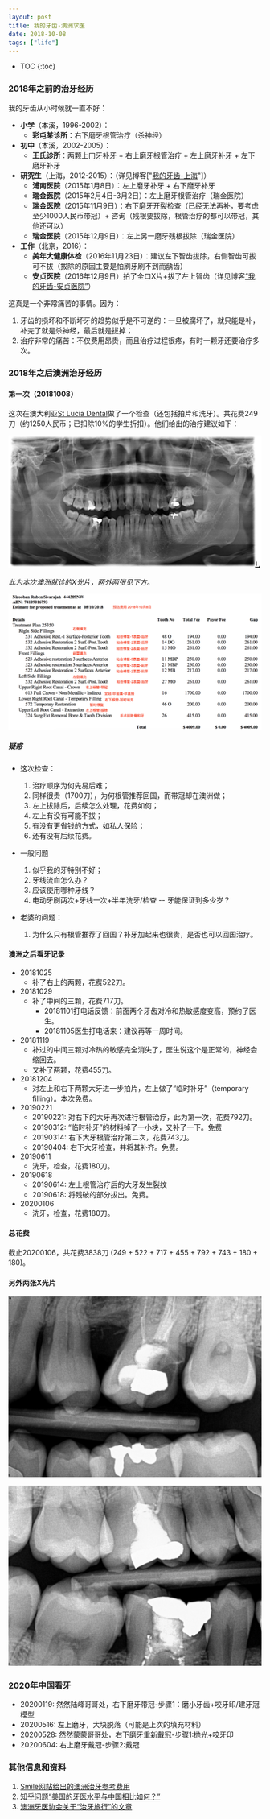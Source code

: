 ```yaml
---
layout: post
title: 我的牙齿-澳洲求医
date: 2018-10-08
tags: ["life"]
---
```


* TOC
{:toc}

### 2018年之前的治牙经历

我的牙齿从小时候就一直不好：

- **小学**（本溪，1996-2002）：
	- **彩屯某诊所**：右下磨牙根管治疗（杀神经）
- **初中**（本溪，2002-2005）：
	- **王氏诊所**：两颗上门牙补牙 + 右上磨牙根管治疗 + 左上磨牙补牙 + 左下磨牙补牙
- **研究生**（上海，2012-2015）：（详见博客["[我的牙齿-上海](/2018/10/10/teeth.html)"]）
	- **浦南医院**（2015年1月8日）：左上磨牙补牙 + 右下磨牙补牙
	- **瑞金医院**（2015年2月4日-3月2日）：左上磨牙根管治疗（瑞金医院）
	- **瑞金医院**（2015年11月9日）：右下磨牙开裂检查（已经无法再补，要考虑至少1000人民币带冠）+ 咨询（残根要拔除，根管治疗的都可以带冠，其他还可以）
	- **瑞金医院**（2015年12月9日）：左上另一磨牙残根拔除（瑞金医院）
- **工作**（北京，2016）：
	- **美年大健康体检**（2016年11月23日）：建议左下智齿拔除，右侧智齿可拔可不拔（拔除的原因主要是怕刷牙刷不到而龋齿）
	- **安贞医院**（2016年12月9日）拍了全口X片+拔了左上智齿（详见博客[“我的牙齿-安贞医院”](/2016/12/09/teeth.html)）

这真是一个非常痛苦的事情。因为：

1. 牙齿的损坏和不断坏牙的趋势似乎是不可逆的：一旦被腐坏了，就只能是补，补完了就是杀神经，最后就是拔掉；
2. 治疗非常的痛苦：不仅费用昂贵，而且治疗过程很疼，有时一颗牙还要治疗多次。

### 2018年之后澳洲治牙经历

#### 第一次（20181008）


这次在澳大利亚[St Lucia Dental](https://stluciadental.com.au/)做了一个检查（还包括拍片和洗牙）。共花费249刀（约1250人民币；已扣除10%的学生折扣）。他们给出的治疗建议如下：

![](/images/teeth-au-1.jpg)

*此为本次澳洲就诊的X光片，两外两张见下方。*

![](/images/teeth-au-4.png)


##### 疑惑

- 这次检查：
	1. 治疗顺序为何先易后难；
	2. 同样很贵（1700刀），为何根管推荐回国，而带冠却在澳洲做；
	3. 左上拔除后，后续怎么处理，花费如何；
	4. 左上有没有可能不拔；
	5. 有没有更省钱的方式，如私人保险；
	6. 还有没有后续花费。
- 一般问题
	1. 似乎我的牙特别不好；
	2. 牙线流血怎么办？
	3. 应该使用哪种牙线？
	4. 电动牙刷两次+牙线一次+半年洗牙/检查 -- 牙能保证到多少岁？

- 老婆的问题：
	1. 为什么只有根管推荐了回国？补牙加起来也很贵，是否也可以回国治疗。

#### 澳洲之后看牙记录

- 20181025
	- 补了右上的两颗，花费522刀。
- 20181029
	- 补了中间的三颗，花费717刀。
		- 20181101打电话反馈：前面两个牙齿对冷和热敏感度变高，预约了医生。
		- 20181105医生打电话来：建议再等一周时间。
- 20181119
	- 补过的中间三颗对冷热的敏感完全消失了，医生说这个是正常的，神经会缩回去。
	- 又补了两颗，花费455刀。
- 20181204
	- 对左上和右下两颗大牙进一步拍片，左上做了“临时补牙”（temporary filling）。本次免费。
- 20190221
	- 20190221: 对右下的大牙再次进行根管治疗，此为第一次，花费792刀。
	- 20190312: “临时补牙”的材料掉了一小块，又补了一下。免费
	- 20190314: 右下大牙根管治疗第二次，花费743刀。
	- 20190404: 右下大牙检查，并将其补齐。免费。
- 20190611
	- 洗牙，检查，花费180刀。
- 20190618
	- 20190614: 左上根管治疗后的大牙发生裂纹
	- 20190618: 将残破的部分拔出。免费。
- 20200106
	- 洗牙，检查，花费180刀。

#### 总花费

截止20200106，共花费3838刀 (249 + 522 + 717 + 455 + 792 + 743 + 180 + 180)。

#### 另外两张X光片

![](/images/teeth-au-2.jpg)

![](/images/teeth-au-3.jpg)


### 2020年中国看牙

- 20200119: 然然陆峰哥哥处，右下磨牙带冠-步骤1：磨小牙齿+咬牙印/建牙冠模型
- 20200516: 左上磨牙，大块脱落（可能是上次的填充材料）
- 20200528: 然然蒙蒙哥哥处，右下磨牙重新戴冠-步骤1:抛光+咬牙印
- 20200604: 右上磨牙戴冠-步骤2:戴冠

### 其他信息和资料

1. [Smile网站给出的澳洲治牙参考费用](https://www.smile.com.au/dental-fees/qld)
2. [知乎问题“美国的牙医水平与中国相比如何？”](https://www.zhihu.com/question/60513156)
3. [澳洲牙医协会关于“治牙旅行”的文章](https://www.ada.org.au/Your-Dental-Health/Adults-31-64/Dental-Tourism)

